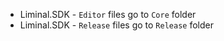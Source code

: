 - Liminal.SDK - `Editor` files go to `Core` folder
- Liminal.SDK - `Release` files go to `Release` folder

